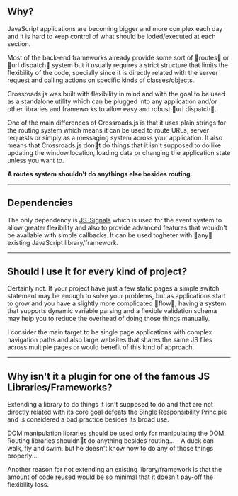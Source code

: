 ## Why? ##

JavaScript applications are becoming bigger and more complex each day and it is hard to keep control 
of what should be loded/executed at each section.

Most of the back-end frameworks already provide some sort of routes or url dispatch system but it usually requires 
a strict structure that limits the flexibility of the code, specially since it is directly related with the server request 
and calling actions on specific kinds of classes/objects.

Crossroads.js was built with flexibility in mind and with the goal to be used as a standalone utility which can be plugged 
into any application and/or other libraries and frameworks to allow easy and robust url dispatch.

One of the main differences of Crossroads.js is that it uses plain strings for the routing system which means it can be 
used to route URLs, server requests or simply as a messaging system across your application. It also means that 
Crossroads.js dont do things that it isn't supposed to do like updating the window.location, loading data or changing 
the application state unless you want to.

**A routes system shouldn't do anythings else besides routing.**


---


## Dependencies ##

The only dependency is [JS-Signals](http://millermedeiros.github.com/js-signals/) which is used for the event 
system to allow greater flexibility and also to provide advanced features that wouldn't be available with simple callbacks. 
It can be used togheter with any existing JavaScript library/framework.


---


## Should I use it for every kind of project? ##

Certainly not. If your project have just a few static pages a simple switch statement may be enough to solve your 
problems, but as applications start to grow and you have a slightly more complicated flow, having a system that supports 
dynamic variable parsing and a flexible validation schema may help you to reduce the overhead of doing those things manually. 

I consider the main target to be single page applications with complex navigation paths and also large websites that shares 
the same JS files across multiple pages or would benefit of this kind of approach.


---


## Why isn't it a plugin for one of the famous JS Libraries/Frameworks? ##

Extending a library to do things it isn't supposed to do and that are not directly related with its core goal defeats 
the Single Responsibility Principle and is considered a bad practice besides its broad use.

DOM manipulation libraries should be used only for manipulating the DOM. Routing libraries shouldnt do anything 
besides routing... - A duck can walk, fly and swim, but he doesn't know how to do any of those things properly...

Another reason for not extending an existing library/framework is that the amount of code reused would be so minimal 
that it doesn't pay-off the flexibility loss.